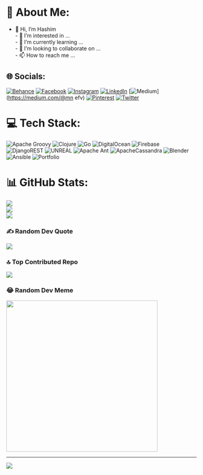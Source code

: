 # 💫 About Me:
- 👋 Hi, I’m Hashim<br>- 👀 I’m interested in ...<br>- 🌱 I’m currently learning ...<br>- 💞️ I’m looking to collaborate on ...<br>- 📫 How to reach me ...<br>


## 🌐 Socials:
[![Behance](https://img.shields.io/badge/Behance-1769ff?logo=behance&logoColor=white)](https://behance.net/cqwc) [![Facebook](https://img.shields.io/badge/Facebook-%231877F2.svg?logo=Facebook&logoColor=white)](https://facebook.com/qjlke) [![Instagram](https://img.shields.io/badge/Instagram-%23E4405F.svg?logo=Instagram&logoColor=white)](https://instagram.com/fvler) [![LinkedIn](https://img.shields.io/badge/LinkedIn-%230077B5.svg?logo=linkedin&logoColor=white)](https://linkedin.com/in/erkmr) [![Medium](https://img.shields.io/badge/Medium-12100E?logo=medium&logoColor=white)](https://medium.com/@mn efv) [![Pinterest](https://img.shields.io/badge/Pinterest-%23E60023.svg?logo=Pinterest&logoColor=white)](https://pinterest.com/lkncd) [![Twitter](https://img.shields.io/badge/Twitter-%231DA1F2.svg?logo=Twitter&logoColor=white)](https://twitter.com/dcnl/dv) 

# 💻 Tech Stack:
![Apache Groovy](https://img.shields.io/badge/Apache%20Groovy-4298B8.svg?style=for-the-badge&logo=Apache+Groovy&logoColor=white) ![Clojure](https://img.shields.io/badge/Clojure-%23Clojure.svg?style=for-the-badge&logo=Clojure&logoColor=Clojure) ![Go](https://img.shields.io/badge/go-%2300ADD8.svg?style=for-the-badge&logo=go&logoColor=white) ![DigitalOcean](https://img.shields.io/badge/DigitalOcean-%230167ff.svg?style=for-the-badge&logo=digitalOcean&logoColor=white) ![Firebase](https://img.shields.io/badge/firebase-%23039BE5.svg?style=for-the-badge&logo=firebase) ![DjangoREST](https://img.shields.io/badge/DJANGO-REST-ff1709?style=for-the-badge&logo=django&logoColor=white&color=ff1709&labelColor=gray) ![UNREAL](https://img.shields.io/badge/unreal-%2320232a.svg?style=for-the-badge&logo=unreal-engine&logoColor=white) ![Apache Ant](https://img.shields.io/badge/Apache%20Ant-A81C7D?style=for-the-badge&logo=Apache%20Ant&logoColor=white) ![ApacheCassandra](https://img.shields.io/badge/cassandra-%231287B1.svg?style=for-the-badge&logo=apache-cassandra&logoColor=white) ![Blender](https://img.shields.io/badge/blender-%23F5792A.svg?style=for-the-badge&logo=blender&logoColor=white) ![Ansible](https://img.shields.io/badge/ansible-%231A1918.svg?style=for-the-badge&logo=ansible&logoColor=white) ![Portfolio](https://img.shields.io/badge/Portfolio-%23000000.svg?style=for-the-badge&logo=firefox&logoColor=#FF7139)
# 📊 GitHub Stats:
![](https://github-readme-stats.vercel.app/api?username=01Hashim&theme=monokai&hide_border=false&include_all_commits=true&count_private=true)<br/>
![](https://github-readme-streak-stats.herokuapp.com/?user=01Hashim&theme=monokai&hide_border=false)<br/>
![](https://github-readme-stats.vercel.app/api/top-langs/?username=01Hashim&theme=monokai&hide_border=false&include_all_commits=true&count_private=true&layout=compact)

### ✍️ Random Dev Quote
![](https://quotes-github-readme.vercel.app/api?type=horizontal&theme=radical)

### 🔝 Top Contributed Repo
![](https://github-contributor-stats.vercel.app/api?username=01Hashim&limit=5&theme=radical&combine_all_yearly_contributions=true)

### 😂 Random Dev Meme
<img src='https://randommeme-five.vercel.app/' style="height: 400px;"/>

---
[![](https://visitcount.itsvg.in/api?id=01Hashim&icon=2&color=0)](https://visitcount.itsvg.in)

<!-- Proudly created with GPRM ( https://gprm.itsvg.in ) -->
